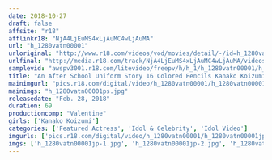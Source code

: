 ```yaml
---
date: 2018-10-27
draft: false
affsite: "r18"
afflinkr18: "NjA4LjEuMS4xLjAuMC4wLjAuMA"
url: "h_1280vatn00001"
urloriginal: "http://www.r18.com/videos/vod/movies/detail/-/id=h_1280vatn00001"
urlfinal: "http://media.r18.com/track/NjA4LjEuMS4xLjAuMC4wLjAuMA/videos/vod/movies/detail/-/id=h_1280vatn00001"
samplevid: "awspv3001.r18.com/litevideo/freepv/h/h_1/h_1280vatn00001/h_1280vatn00001_dmb_w.mp4"
title: "An After School Uniform Story 16 Colored Pencils Kanako Koizumi"
mainimgurl: "pics.r18.com/digital/video/h_1280vatn00001/h_1280vatn00001ps.jpg"
mainimgs: "h_1280vatn00001ps.jpg"
releasedate: "Feb. 28, 2018"
duration: 69
productioncomp: "Valentine"
girls: ['Kanako Koizumi']
categories: ['Featured Actress', 'Idol & Celebrity', 'Idol Video']
imgurls: ['pics.r18.com/digital/video/h_1280vatn00001/h_1280vatn00001jp-1.jpg', 'pics.r18.com/digital/video/h_1280vatn00001/h_1280vatn00001jp-2.jpg', 'pics.r18.com/digital/video/h_1280vatn00001/h_1280vatn00001jp-3.jpg', 'pics.r18.com/digital/video/h_1280vatn00001/h_1280vatn00001jp-4.jpg', 'pics.r18.com/digital/video/h_1280vatn00001/h_1280vatn00001jp-5.jpg', 'pics.r18.com/digital/video/h_1280vatn00001/h_1280vatn00001jp-6.jpg', 'pics.r18.com/digital/video/h_1280vatn00001/h_1280vatn00001jp-7.jpg', 'pics.r18.com/digital/video/h_1280vatn00001/h_1280vatn00001jp-8.jpg', 'pics.r18.com/digital/video/h_1280vatn00001/h_1280vatn00001jp-9.jpg', 'pics.r18.com/digital/video/h_1280vatn00001/h_1280vatn00001jp-10.jpg', 'pics.r18.com/digital/video/h_1280vatn00001/h_1280vatn00001jp-11.jpg', 'pics.r18.com/digital/video/h_1280vatn00001/h_1280vatn00001jp-12.jpg', 'pics.r18.com/digital/video/h_1280vatn00001/h_1280vatn00001jp-13.jpg', 'pics.r18.com/digital/video/h_1280vatn00001/h_1280vatn00001jp-14.jpg', 'pics.r18.com/digital/video/h_1280vatn00001/h_1280vatn00001jp-15.jpg', 'pics.r18.com/digital/video/h_1280vatn00001/h_1280vatn00001jp-16.jpg', 'pics.r18.com/digital/video/h_1280vatn00001/h_1280vatn00001jp-17.jpg', 'pics.r18.com/digital/video/h_1280vatn00001/h_1280vatn00001jp-18.jpg', 'pics.r18.com/digital/video/h_1280vatn00001/h_1280vatn00001jp-19.jpg', 'pics.r18.com/digital/video/h_1280vatn00001/h_1280vatn00001jp-20.jpg']
imgs: ['h_1280vatn00001jp-1.jpg', 'h_1280vatn00001jp-2.jpg', 'h_1280vatn00001jp-3.jpg', 'h_1280vatn00001jp-4.jpg', 'h_1280vatn00001jp-5.jpg', 'h_1280vatn00001jp-6.jpg', 'h_1280vatn00001jp-7.jpg', 'h_1280vatn00001jp-8.jpg', 'h_1280vatn00001jp-9.jpg', 'h_1280vatn00001jp-10.jpg', 'h_1280vatn00001jp-11.jpg', 'h_1280vatn00001jp-12.jpg', 'h_1280vatn00001jp-13.jpg', 'h_1280vatn00001jp-14.jpg', 'h_1280vatn00001jp-15.jpg', 'h_1280vatn00001jp-16.jpg', 'h_1280vatn00001jp-17.jpg', 'h_1280vatn00001jp-18.jpg', 'h_1280vatn00001jp-19.jpg', 'h_1280vatn00001jp-20.jpg']
---
```


